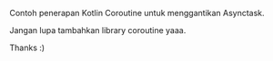 Contoh penerapan Kotlin Coroutine untuk menggantikan Asynctask.

Jangan lupa tambahkan library coroutine yaaa.

Thanks :)
